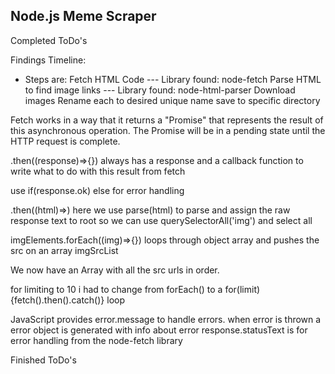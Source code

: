 ## Node.js Meme Scraper

Completed ToDo's

Findings Timeline:

- Steps are:
  Fetch HTML Code --- Library found: node-fetch
  Parse HTML to find image links --- Library found: node-html-parser
  Download images
  Rename each to desired unique name
  save to specific directory

Fetch works in a way that it returns a "Promise" that represents the result of this asynchronous operation. The Promise will be in a pending state until the HTTP request is complete.

.then((response)=>{}) always has a response and a callback function to write what to do with this result from fetch

use if(response.ok) else for error handling

.then((html)=>) here we use parse(html) to parse and assign the raw response text to root so we can use querySelectorAll('img') and select all <img>

imgElements.forEach((img)=>{}) loops through object array and pushes the src on an array imgSrcList

We now have an Array with all the src urls in order.

for limiting to 10 i had to change from forEach() to a for(limit){fetch().then().catch()} loop

JavaScript provides error.message to handle errors. when error is thrown a error object is generated with info about error
response.statusText is for error handling from the node-fetch library

Finished ToDo's
